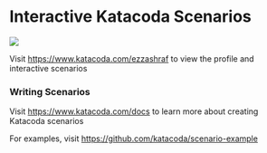 # Interactive Katacoda Scenarios

[![](http://shields.katacoda.com/katacoda/ezzashraf/count.svg)](https://www.katacoda.com/ezzashraf "Get your profile on Katacoda.com")

Visit https://www.katacoda.com/ezzashraf to view the profile and interactive scenarios

### Writing Scenarios
Visit https://www.katacoda.com/docs to learn more about creating Katacoda scenarios

For examples, visit https://github.com/katacoda/scenario-example
